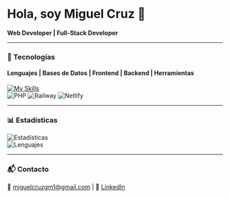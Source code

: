 # Hola, soy Miguel Cruz 👋  
**Web Developer | Full-Stack Developer**  

---

### 🔧 Tecnologías  

#### Lenguajes | Bases de Datos | Frontend | Backend | Herramientas  
[![My Skills](https://skillicons.dev/icons?i=java,python,cs,js,php,dart,kotlin,mysql,mongodb,firebase,react,angular,flutter,bootstrap,tailwind,nodejs,express,vscode,pycharm,androidstudio,idea,visualstudio,git,github,docker,figma,postman)](https://skillicons.dev)  
![PHP](https://img.shields.io/badge/PHP-777BB4?style=flat-square&logo=php&logoColor=white) ![Railway](https://img.shields.io/badge/Railway-0B0D0E?style=flat-square&logo=railway&logoColor=white) ![Netlify](https://img.shields.io/badge/Netlify-00C7B7?style=flat-square&logo=netlify&logoColor=white)  

---

### 📊 Estadísticas  
![Estadísticas](https://github-readme-stats.vercel.app/api?username=M1zukodm&show_icons=true&theme=dark)  
![Lenguajes](https://github-readme-stats.vercel.app/api/top-langs/?username=M1zukodm&layout=compact&theme=dark)  

---

### 📬 Contacto  
📧 miguelcruzgm1@gmail.com | 💼 [LinkedIn](https://www.linkedin.com/in/miguel-angel-cruz-rodriguez-2a1a66348)  
